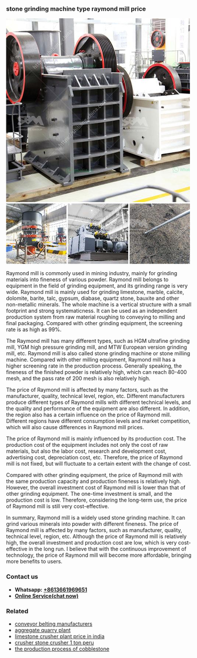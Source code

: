 <h3>stone grinding machine type raymond mill price</h3><img src='1708323087.jpg' alt=''><p>Raymond mill is commonly used in mining industry, mainly for grinding materials into fineness of various powder. Raymond mill belongs to equipment in the field of grinding equipment, and its grinding range is very wide. Raymond mill is mainly used for grinding limestone, marble, calcite, dolomite, barite, talc, gypsum, diabase, quartz stone, bauxite and other non-metallic minerals. The whole machine is a vertical structure with a small footprint and strong systematicness. It can be used as an independent production system from raw material roughing to conveying to milling and final packaging. Compared with other grinding equipment, the screening rate is as high as 99%.</p><p>The Raymond mill has many different types, such as HGM ultrafine grinding mill, YGM high pressure grinding mill, and MTW European version grinding mill, etc. Raymond mill is also called stone grinding machine or stone milling machine. Compared with other milling equipment, Raymond mill has a higher screening rate in the production process. Generally speaking, the fineness of the finished powder is relatively high, which can reach 80-400 mesh, and the pass rate of 200 mesh is also relatively high.</p><p>The price of Raymond mill is affected by many factors, such as the manufacturer, quality, technical level, region, etc. Different manufacturers produce different types of Raymond mills with different technical levels, and the quality and performance of the equipment are also different. In addition, the region also has a certain influence on the price of Raymond mill. Different regions have different consumption levels and market competition, which will also cause differences in Raymond mill prices.</p><p>The price of Raymond mill is mainly influenced by its production cost. The production cost of the equipment includes not only the cost of raw materials, but also the labor cost, research and development cost, advertising cost, depreciation cost, etc. Therefore, the price of Raymond mill is not fixed, but will fluctuate to a certain extent with the change of cost.</p><p>Compared with other grinding equipment, the price of Raymond mill with the same production capacity and production fineness is relatively high. However, the overall investment cost of Raymond mill is lower than that of other grinding equipment. The one-time investment is small, and the production cost is low. Therefore, considering the long-term use, the price of Raymond mill is still very cost-effective.</p><p>In summary, Raymond mill is a widely used stone grinding machine. It can grind various minerals into powder with different fineness. The price of Raymond mill is affected by many factors, such as manufacturer, quality, technical level, region, etc. Although the price of Raymond mill is relatively high, the overall investment and production cost are low, which is very cost-effective in the long run. I believe that with the continuous improvement of technology, the price of Raymond mill will become more affordable, bringing more benefits to users.</p><h3>Contact us</h3><ul><li><strong>Whatsapp:&nbsp;<a href="https://wa.me/8613661969651">+8613661969651</a></strong></li><li><a href="https://swt.shibang-china.com/?git&amp;zhl&amp;stone grinding machine type raymond mill price"><strong>Online Service(chat now)</strong></a></li></ul><h3>Related</h3><ul><li><a href='conveyor belting manufacturers.md'>conveyor belting manufacturers</a></li><li><a href='aggregate quarry plant.md'>aggregate quarry plant</a></li><li><a href='limestone crusher plant price in india.md'>limestone crusher plant price in india</a></li><li><a href='crusher stone crusher 1 ton peru.md'>crusher stone crusher 1 ton peru</a></li><li><a href='the production process of cobblestone.md'>the production process of cobblestone</a></li></ul>